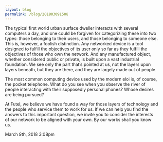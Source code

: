 ```yaml
---
layout: blog
permalink: /blog/201803091508
---
```


The typical first world urban surface dweller interacts with several computers a day, and one could be forgiven for categorizing these into two types: those belonging to their users, and those belonging to someone else. This is, however, a foolish distinction. Any networked device is a tool designed to fulfill the objectives of its user only so far as they fulfill the objectives of those who own the network. And any manufactured object, whether considered public or private, is built upon a vast industrial foundation. We see only the part that&rsquo;s pointed at us, not the layers upon layers beneath, but they are there, and they are largely made out of people.

The most common computing device used by the modern eloi is, of course, the pocket telephone. What do you see when you observe the river of people interacting with their supposedly personal phones? Whose desires are being pursued?

At Futel, we believe we have found a way for those layers of technology and the people who service them to work for us. If we can help you find the answers to this important question, we invite you to consider the interests of our network to be aligned with your own. By our works shall you know us.<br/>



<div id="footer">
<span id="timestamp"> March 9th, 2018 3:08pm </span>
</div>
